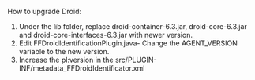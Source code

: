 
How to upgrade Droid:

1) Under the lib folder, replace droid-container-6.3.jar, droid-core-6.3.jar and droid-core-interfaces-6.3.jar with newer version.
2) Edit FFDroidIdentificationPlugin.java- Change the AGENT_VERSION variable to the new version.
3) Increase the pl:version in the src/PLUGIN-INF/metadata_FFDroidIdentificator.xml
